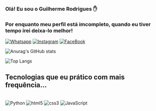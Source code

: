 ### Olá! Eu sou o Guilherme Rodrigues ✋
### Por enquanto meu perfil está imcompleto, quando eu tiver tempo irei deixa-lo melhor! 

[![Whatsapp](https://img.shields.io/badge/WhatsApp-25D366?style=for-the-badge&logo=whatsapp&logoColor=white)](https://wa.me/+5569984452591)
[![Instagram](https://img.shields.io/badge/Instagram-E4405F?style=for-the-badge&logo=instagram&logoColor=white)](https://instagram.com/guy.rodrygues)
[![FaceBook](https://img.shields.io/badge/Facebook-1877F2?style=for-the-badge&logo=facebook&logoColor=white)](https://www.facebook.com/profile.php?id=100002972110461&mibextid=kFxxJD)

![Anurag's GitHub stats](https://github-readme-stats.vercel.app/api?username=guylhermer3&show_icons=true&theme=radical)

![Top Langs](https://github-readme-stats.vercel.app/api/top-langs/?username=guylhermer3&hide_progress=true)

## Tecnologias que eu prático com mais frequência...

<div style="display: inline_black"><br/>
    <img align="center" alt="Python" src="https://img.shields.io/badge/Python-3776AB?style=for-the-badge&logo=python&logoColor=white" />
    <img align="center" alt="html5" src="https://img.shields.io/badge/HTML5-E34F26?style=for-the-badge&logo=html5&logoColor=white" /> 
    <img align="center" alt="css3" src="https://img.shields.io/badge/CSS3-1572B6?style=for-the-badge&logo=css3&logoColor=white" /> 
    <img align="center" alt="JavaScript" src="https://img.shields.io/badge/JavaScript-F7DF1E?style=for-the-badge&logo=javascript&logoColor=black" />
</div>

